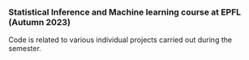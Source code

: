 ### Statistical Inference and Machine learning course at EPFL (Autumn 2023)

Code is related to various individual projects carried out during the semester.

